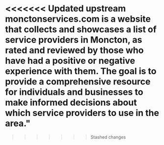 <<<<<<< Updated upstream
monctonservices.com is a website that collects and showcases a list of service providers in Moncton, as rated and reviewed by those who have had a positive or negative experience with them. The goal is to provide a comprehensive resource for individuals and businesses to make informed decisions about which service providers to use in the area."
=======
>>>>>>> Stashed changes
